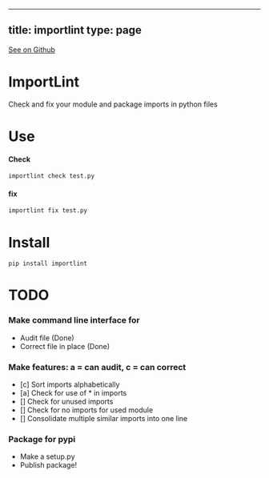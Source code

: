
---
title: importlint
type: page
---

[See on Github](https://github.com/jakeroggenbuck/importlint/)

# ImportLint
Check and fix your module and package imports in python files

# Use

#### Check
`importlint check test.py`

#### fix
`importlint fix test.py`

# Install
`pip install importlint`

# TODO
### Make command line interface for
- Audit file (Done)
- Correct file in place (Done)

### Make features: a = can audit, c = can correct
- [c] Sort imports alphabetically
- [a] Check for use of * in imports
- [] Check for unused imports
- [] Check for no imports for used module
- [] Consolidate multiple similar imports into one line

### Package for pypi
- Make a setup.py
- Publish package!
